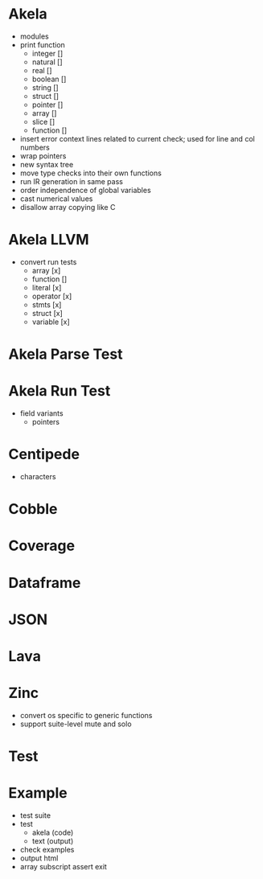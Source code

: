 # Akela
* modules
* print function
  * integer []
  * natural []
  * real []
  * boolean []
  * string []
  * struct []
  * pointer []
  * array []
  * slice []
  * function []
* insert error context lines related to current check; used for line and col numbers
* wrap pointers
* new syntax tree
* move type checks into their own functions
* run IR generation in same pass
* order independence of global variables
* cast numerical values
* disallow array copying like C

# Akela LLVM
* convert run tests
  * array [x]
  * function []
  * literal [x]
  * operator [x]
  * stmts [x]
  * struct [x]
  * variable [x]

# Akela Parse Test

# Akela Run Test
* field variants
  * pointers

# Centipede
* characters

# Cobble

# Coverage

# Dataframe

# JSON

# Lava

# Zinc
* convert os specific to generic functions
* support suite-level mute and solo

# Test

# Example
* test suite
* test
  * akela (code)
  * text (output)
* check examples
* output html
* array subscript assert exit